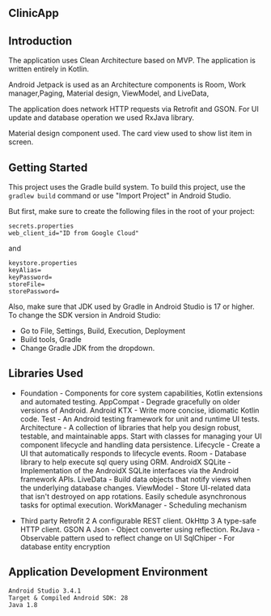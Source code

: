## ClinicApp

Introduction
------------
The application uses Clean Architecture based on MVP.
The application is written entirely in Kotlin.

Android Jetpack is used as an Architecture components is Room, Work manager,Paging, Material design, ViewModel, and LiveData,

The application does network HTTP requests via Retrofit and GSON. For UI update and database operation we used RxJava library. 

Material design component used. The card view used to show list item in screen.

Getting Started
---------------
   
This project uses the Gradle build system. To build this project, use the
`gradlew build` command or use "Import Project" in Android Studio. 

But first, make sure to create the following files in the root of your project:
    
    
```
secrets.properties
web_client_id="ID from Google Cloud"
```
    
and
    
```
keystore.properties
keyAlias=
keyPassword=
storeFile=
storePassword=
```
    
Also, make sure that JDK used by Gradle in Android Studio is 17 or higher. To change the SDK version in Android Studio:

* Go to File, Settings, Build, Execution, Deployment
* Build tools, Gradle
* Change Gradle JDK from the dropdown. 
   
Libraries Used
--------------
* Foundation - Components for core system capabilities, Kotlin extensions  and automated testing.
    AppCompat - Degrade gracefully on older versions of Android.
    Android KTX - Write more concise, idiomatic Kotlin code.
    Test - An Android testing framework for unit and runtime UI tests.
    Architecture - A collection of libraries that help you design robust, testable, and maintainable apps.
    Start with classes for managing your UI component lifecycle and handling data persistence.
    Lifecycle - Create a UI that automatically responds to lifecycle events.
    Room - Database library to help execute sql query using ORM.
    AndroidX SQLite -  Implementation of the AndroidX SQLite interfaces via the Android framework APIs.
    LiveData - Build data objects that notify views when the underlying database changes.
    ViewModel - Store UI-related data that isn't destroyed on app rotations. Easily schedule asynchronous tasks for optimal execution.
    WorkManager - Scheduling mechanism 

* Third party
    Retrofit 2 A configurable REST client.
    OkHttp 3 A type-safe HTTP client.
    GSON A Json - Object converter using reflection.
    RxJava - Observable pattern used to reflect change on UI 
    SqlChiper - For database entity encryption    

Application Development Environment
---------------
    Android Studio 3.4.1
    Target & Compiled Android SDK: 28
    Java 1.8
